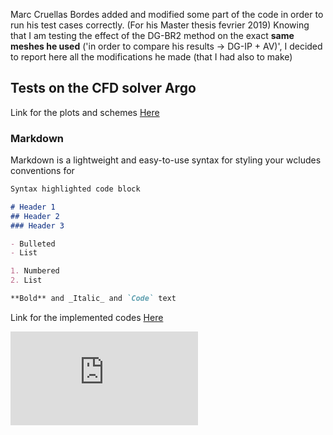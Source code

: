 Marc Cruellas Bordes  added and modified some part of the code in order to run his test cases correctly. (For his Master thesis fevrier 2019)
Knowing that I am testing the effect of the DG-BR2 method on the exact **same meshes he used** ('in order to compare his results -> DG-IP + AV)', I decided to report here all the modifications he made (that I had also to make)

## Tests on the CFD solver Argo 



Link for the plots and schemes [Here](https://github.com/SanaAmri/ARGO_TestCases/tree/master/Images) 

### Markdown

Markdown is a lightweight and easy-to-use syntax for styling your wcludes conventions for

```markdown
Syntax highlighted code block

# Header 1
## Header 2
### Header 3

- Bulleted
- List

1. Numbered
2. List

**Bold** and _Italic_ and `Code` text

```

Link for the implemented codes [Here](https://github.com/SanaAmri/ARGO_TestCases/tree/master/Codes) 

![Formule1](https://latex.codecogs.com/gif.latex?%5Cintop_%7BR%7Df%28x%29dx%3D%5Cfrac%7Ba%7D%7Bb%7D%3D%5Csum)
